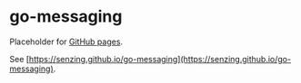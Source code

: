 # go-messaging

Placeholder for [GitHub pages](https://pages.github.com/).

See [https://senzing.github.io/go-messaging](https://senzing.github.io/go-messaging).
